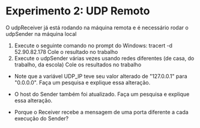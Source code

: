 # Experimento 2: UDP Remoto 

O udpReceiver já está rodando na máquina remota e é necessário rodar o udpSender na máquina local

1. Execute o seguinte comando no prompt do Windows: tracert -d 52.90.82.178
Cole o resultado no trabalho
2. Execute o udpSender várias vezes usando redes diferentes (de casa, do trabalho, da escola)
Cole os resultados no trabalho

* Note que a variável UDP_IP teve seu valor alterado de "127.0.0.1" para "0.0.0.0". Faça um pesquisa e explique essa alteração.

* O host do Sender também foi atualizado. Faça um pesquisa e explique essa alteração.

* Porque o Receiver recebe a mensagem de uma porta diferente a cada execução do Sender?


